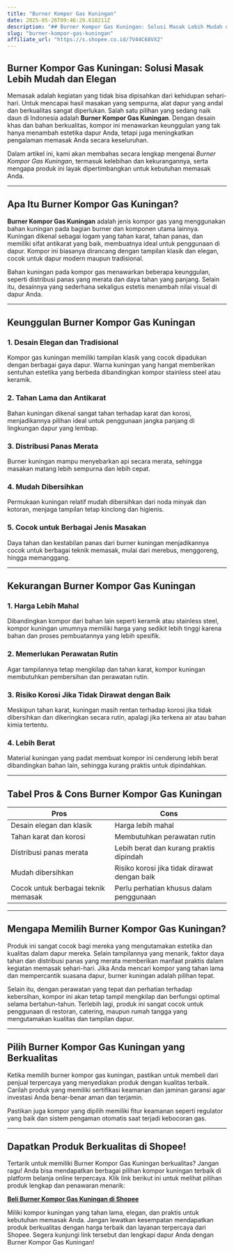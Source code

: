 ```yaml
---
title: "Burner Kompor Gas Kuningan"
date: 2025-05-26T09:46:29.618211Z
description: "## Burner Kompor Gas Kuningan: Solusi Masak Lebih Mudah dan Elegan..."
slug: "burner-kompor-gas-kuningan"
affiliate_url: "https://s.shopee.co.id/7V44C68VX2"
---
```

## Burner Kompor Gas Kuningan: Solusi Masak Lebih Mudah dan Elegan

Memasak adalah kegiatan yang tidak bisa dipisahkan dari kehidupan sehari-hari. Untuk mencapai hasil masakan yang sempurna, alat dapur yang andal dan berkualitas sangat diperlukan. Salah satu pilihan yang sedang naik daun di Indonesia adalah **Burner Kompor Gas Kuningan**. Dengan desain khas dan bahan berkualitas, kompor ini menawarkan keunggulan yang tak hanya menambah estetika dapur Anda, tetapi juga meningkatkan pengalaman memasak Anda secara keseluruhan.

Dalam artikel ini, kami akan membahas secara lengkap mengenai *Burner Kompor Gas Kuningan*, termasuk kelebihan dan kekurangannya, serta mengapa produk ini layak dipertimbangkan untuk kebutuhan memasak Anda.

---

## Apa Itu Burner Kompor Gas Kuningan?

**Burner Kompor Gas Kuningan** adalah jenis kompor gas yang menggunakan bahan kuningan pada bagian burner dan komponen utama lainnya. Kuningan dikenal sebagai logam yang tahan karat, tahan panas, dan memiliki sifat antikarat yang baik, membuatnya ideal untuk penggunaan di dapur. Kompor ini biasanya dirancang dengan tampilan klasik dan elegan, cocok untuk dapur modern maupun tradisional.

Bahan kuningan pada kompor gas menawarkan beberapa keunggulan, seperti distribusi panas yang merata dan daya tahan yang panjang. Selain itu, desainnya yang sederhana sekaligus estetis menambah nilai visual di dapur Anda.

---

## Keunggulan Burner Kompor Gas Kuningan

### 1. Desain Elegan dan Tradisional

Kompor gas kuningan memiliki tampilan klasik yang cocok dipadukan dengan berbagai gaya dapur. Warna kuningan yang hangat memberikan sentuhan estetika yang berbeda dibandingkan kompor stainless steel atau keramik.

### 2. Tahan Lama dan Antikarat

Bahan kuningan dikenal sangat tahan terhadap karat dan korosi, menjadikannya pilihan ideal untuk penggunaan jangka panjang di lingkungan dapur yang lembap.

### 3. Distribusi Panas Merata

Burner kuningan mampu menyebarkan api secara merata, sehingga masakan matang lebih sempurna dan lebih cepat.

### 4. Mudah Dibersihkan

Permukaan kuningan relatif mudah dibersihkan dari noda minyak dan kotoran, menjaga tampilan tetap kinclong dan higienis.

### 5. Cocok untuk Berbagai Jenis Masakan

Daya tahan dan kestabilan panas dari burner kuningan menjadikannya cocok untuk berbagai teknik memasak, mulai dari merebus, menggoreng, hingga memanggang.

---

## Kekurangan Burner Kompor Gas Kuningan

### 1. Harga Lebih Mahal

Dibandingkan kompor dari bahan lain seperti keramik atau stainless steel, kompor kuningan umumnya memiliki harga yang sedikit lebih tinggi karena bahan dan proses pembuatannya yang lebih spesifik.

### 2. Memerlukan Perawatan Rutin

Agar tampilannya tetap mengkilap dan tahan karat, kompor kuningan membutuhkan pembersihan dan perawatan rutin.

### 3. Risiko Korosi Jika Tidak Dirawat dengan Baik

Meskipun tahan karat, kuningan masih rentan terhadap korosi jika tidak dibersihkan dan dikeringkan secara rutin, apalagi jika terkena air atau bahan kimia tertentu.

### 4. Lebih Berat

Material kuningan yang padat membuat kompor ini cenderung lebih berat dibandingkan bahan lain, sehingga kurang praktis untuk dipindahkan.

---

## Tabel Pros & Cons Burner Kompor Gas Kuningan

|   **Pros**   |   **Cons**   |
|--------------|--------------|
| Desain elegan dan klasik | Harga lebih mahal |
| Tahan karat dan korosi | Membutuhkan perawatan rutin |
| Distribusi panas merata | Lebih berat dan kurang praktis dipindah |
| Mudah dibersihkan | Risiko korosi jika tidak dirawat dengan baik |
| Cocok untuk berbagai teknik memasak | Perlu perhatian khusus dalam penggunaan |

---

## Mengapa Memilih Burner Kompor Gas Kuningan?

Produk ini sangat cocok bagi mereka yang mengutamakan estetika dan kualitas dalam dapur mereka. Selain tampilannya yang menarik, faktor daya tahan dan distribusi panas yang merata memberikan manfaat praktis dalam kegiatan memasak sehari-hari. Jika Anda mencari kompor yang tahan lama dan mempercantik suasana dapur, burner kuningan adalah pilihan tepat.

Selain itu, dengan perawatan yang tepat dan perhatian terhadap kebersihan, kompor ini akan tetap tampil mengkilap dan berfungsi optimal selama bertahun-tahun. Terlebih lagi, produk ini sangat cocok untuk penggunaan di restoran, catering, maupun rumah tangga yang mengutamakan kualitas dan tampilan dapur.

---

## Pilih Burner Kompor Gas Kuningan yang Berkualitas

Ketika memilih burner kompor gas kuningan, pastikan untuk membeli dari penjual terpercaya yang menyediakan produk dengan kualitas terbaik. Carilah produk yang memiliki sertifikasi keamanan dan jaminan garansi agar investasi Anda benar-benar aman dan terjamin.

Pastikan juga kompor yang dipilih memiliki fitur keamanan seperti regulator yang baik dan sistem pengaman otomatis saat terjadi kebocoran gas.

---

## Dapatkan Produk Berkualitas di Shopee!

Tertarik untuk memiliki Burner Kompor Gas Kuningan berkualitas? Jangan ragu! Anda bisa mendapatkan berbagai pilihan kompor kuningan terbaik di platform belanja online terpercaya. Klik link berikut ini untuk melihat pilihan produk lengkap dan penawaran menarik:

[**Beli Burner Kompor Gas Kuningan di Shopee**](https://s.shopee.co.id/7V44C68VX2)

Miliki kompor kuningan yang tahan lama, elegan, dan praktis untuk kebutuhan memasak Anda. Jangan lewatkan kesempatan mendapatkan produk berkualitas dengan harga terbaik dan layanan terpercaya dari Shopee. Segera kunjungi link tersebut dan lengkapi dapur Anda dengan Burner Kompor Gas Kuningan!